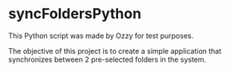 # syncFoldersPython


This Python script was made by Ozzy for test purposes.

The objective of this project is to create a simple application that synchronizes between 2 pre-selected folders in the system.
